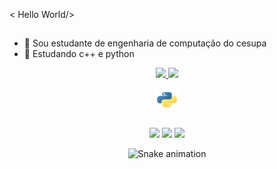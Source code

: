 < Hello World/>
##
- 🔭 Sou estudante de engenharia de computação do cesupa
- 🌱 Estudando c++ e python

<div align="center">
  <a href="https://github.com/Andreimaia">
  <img height="170em" src="https://github-readme-stats.vercel.app/api?username=Andreimaia&show_icons=true&theme=dracula&include_all_commits=true&count_private=true"/>
  <img height="170em" src="https://github-readme-stats.vercel.app/api/top-langs/?username=Andreimaia&layout=compact&langs_count=7&theme=dracula"/>


<div style="display: inline_block"><br>
 
 
 <img align="center" alt="Rafa-Python" height="30" width="40" src="https://raw.githubusercontent.com/devicons/devicon/master/icons/python/python-original.svg">       
</div>

##

<div> 
  <a href="https://instagram.com/Andreimaia202" target="_blank"><img src="https://img.shields.io/badge/-Instagram-%23E4405F?style=for-the-badge&logo=instagram&logoColor=white" target="_blank"></a> 
  <a href = "mailto:contatoandreimaia202@gmail.com"><img src="https://img.shields.io/badge/-Gmail-%23333?style=for-the-badge&logo=gmail&logoColor=white" target="_blank"></a>
  <a href="https://www.linkedin.com/in/andrei-de-souza-537080253/" target="_blank"><img src="https://img.shields.io/badge/-LinkedIn-%230077B5?style=for-the-badge&logo=linkedin&logoColor=white" target="_blank"></a>
  
  </div>
  
 ![Snake animation](https://github.com/Andreimaia/Andreimaia/blob/output/github-contribution-grid-snake.svg)
